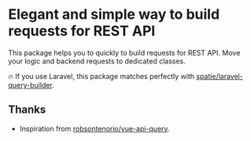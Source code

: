 # Elegant and simple way to build requests for REST API

This package helps you to quickly to build requests for REST API. Move your
logic and backend requests to dedicated classes.

🔥 If you use Laravel, this package matches perfectly
with [spatie/laravel-query-builder](https://github.com/spatie/laravel-query-builder).

## Thanks

* Inspiration
  from [robsontenorio/vue-api-query](https://github.com/robsontenorio/vue-api-query).
